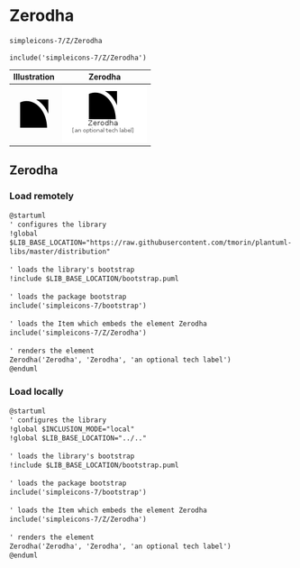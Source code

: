 # Zerodha


```text
simpleicons-7/Z/Zerodha
```

```text
include('simpleicons-7/Z/Zerodha')
```



| Illustration | Zerodha |
| :---: | :---: |
| ![illustration for Illustration](../../simpleicons-7/Z/Zerodha.png) | ![illustration for Zerodha](../../simpleicons-7/Z/Zerodha.Local.png) |




## Zerodha

### Load remotely
```plantuml
@startuml
' configures the library
!global $LIB_BASE_LOCATION="https://raw.githubusercontent.com/tmorin/plantuml-libs/master/distribution"

' loads the library's bootstrap
!include $LIB_BASE_LOCATION/bootstrap.puml

' loads the package bootstrap
include('simpleicons-7/bootstrap')

' loads the Item which embeds the element Zerodha
include('simpleicons-7/Z/Zerodha')

' renders the element
Zerodha('Zerodha', 'Zerodha', 'an optional tech label')
@enduml
```

### Load locally
```plantuml
@startuml
' configures the library
!global $INCLUSION_MODE="local"
!global $LIB_BASE_LOCATION="../.."

' loads the library's bootstrap
!include $LIB_BASE_LOCATION/bootstrap.puml

' loads the package bootstrap
include('simpleicons-7/bootstrap')

' loads the Item which embeds the element Zerodha
include('simpleicons-7/Z/Zerodha')

' renders the element
Zerodha('Zerodha', 'Zerodha', 'an optional tech label')
@enduml
```

